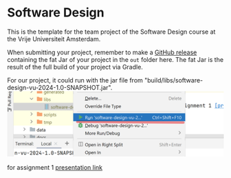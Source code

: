 # Software Design 
This is the template for the team project of the Software Design course at the Vrije Universiteit Amsterdam. 

When submitting your project, remember to make a [GitHub release](https://docs.github.com/en/repositories/releasing-projects-on-github/managing-releases-in-a-repository) containing the fat Jar of your project in the `out` folder here. The fat Jar is the result of the full build of your project via Gradle.

For our project, it could run with the jar file from "build/libs/software-design-vu-2024-1.0-SNAPSHOT.jar". 
![img.png](img.png)


for assignment 1 [presentation link](https://docs.google.com/presentation/d/1WPon7IJvifMRLqSP--bVlCwAkMLeH5yF/edit#slide=id.g268e070e45b_2_17)
